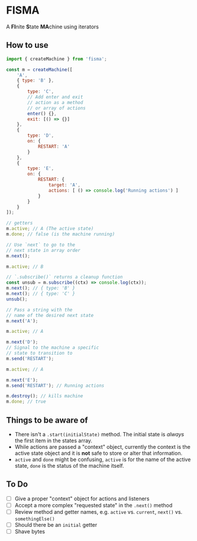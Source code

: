 # FISMA

A **FI**nite **S**tate **MA**chine using iterators

## How to use

```js
import { createMachine } from 'fisma';

const m = createMachine([
    'A',
    { type: 'B' },
    {
        type: 'C',
        // Add enter and exit 
        // action as a method
        // or array of actions
        enter() {},
        exit: [() => {}]
    },
    {
        type: 'D',
        on: {
            RESTART: 'A'
        }
    },
    {
        type: 'E',
        on: {
            RESTART: {
                target: 'A',
                actions: [ () => console.log('Running actions') ]
            }
        }
    }
]);

// getters
m.active; // A (The active state)
m.done; // false (is the machine running)

// Use `next` to go to the
// next state in array order
m.next();

m.active; // B

// `.subscribe()` returns a cleanup function
const unsub = m.subscribe((ctx) => console.log(ctx));
m.next(); // { type: 'B' }
m.next(); // { type: 'C' }
unsub();

// Pass a string with the
// name of the desired next state
m.next('A');

m.active; // A

m.next('D');
// Signal to the machine a specific
// state to transition to
m.send('RESTART');

m.active; // A

m.next('E');
m.send('RESTART'); // Running actions

m.destroy(); // kills machine
m.done; // true
```

## Things to be aware of

- There isn't a `.start(initialState)` method. The initial state is _always_ the first item in the states array.
- While actions are passed a "context" object, currently the context is the active state object and it is **not** safe to store or alter that information.
- `active` and `done` might be confusing, `active` is for the name of the active state, `done` is the status of the machine itself.

## To Do
- [ ] Give a proper "context" object for actions and listeners
- [ ] Accept a more complex "requested state" in the `.next()` method
- [ ] Review method and getter names, e.g. `active` vs. `current`, `next()` vs. `somethingElse()`
- [ ] Should there be an `initial` getter
- [ ] Shave bytes